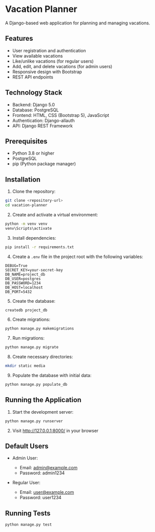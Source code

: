 # Vacation Planner

A Django-based web application for planning and managing vacations.

## Features

- User registration and authentication
- View available vacations
- Like/unlike vacations (for regular users)
- Add, edit, and delete vacations (for admin users)
- Responsive design with Bootstrap
- REST API endpoints

## Technology Stack

- Backend: Django 5.0
- Database: PostgreSQL
- Frontend: HTML, CSS (Bootstrap 5), JavaScript
- Authentication: Django-allauth
- API: Django REST Framework

## Prerequisites

- Python 3.8 or higher
- PostgreSQL
- pip (Python package manager)

## Installation

1. Clone the repository:
```bash
git clone <repository-url>
cd vacation-planner
```

2. Create and activate a virtual environment:
```bash
python -m venv venv
venv\Scripts\activate
```

3. Install dependencies:
```bash
pip install -r requirements.txt
```

4. Create a `.env` file in the project root with the following variables:
```
DEBUG=True
SECRET_KEY=your-secret-key
DB_NAME=project_db
DB_USER=postgres
DB_PASSWORD=1234
DB_HOST=localhost
DB_PORT=5432
```

5. Create the database:
```bash
createdb project_db
```

6. Create migrations:
```bash
python manage.py makemigrations
```


7. Run migrations:
```bash
python manage.py migrate
```

8. Create necessary directories:
```bash
mkdir static media
```

9. Populate the database with initial data:
```bash
python manage.py populate_db
```

## Running the Application

1. Start the development server:
```bash
python manage.py runserver
```

2. Visit http://127.0.0.1:8000/ in your browser

## Default Users

- Admin User:
  - Email: admin@example.com
  - Password: admin1234

- Regular User:
  - Email: user@example.com
  - Password: user1234

## Running Tests

```bash
python manage.py test
```
